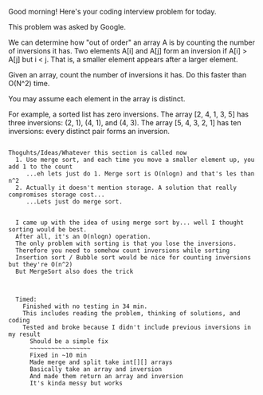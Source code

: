 Good morning! Here's your coding interview problem for today.

This problem was asked by Google.

We can determine how "out of order" an array A is by counting the number of inversions it has. Two elements A[i] and A[j] form an inversion if A[i] > A[j] but i < j. That is, a smaller element appears after a larger element.

Given an array, count the number of inversions it has. Do this faster than O(N^2) time.

You may assume each element in the array is distinct.

For example, a sorted list has zero inversions. The array [2, 4, 1, 3, 5] has three inversions: (2, 1), (4, 1), and (4, 3). The array [5, 4, 3, 2, 1] has ten inversions: every distinct pair forms an inversion.



~~~~~~~~~~~~~~~~~~~~~~~~~~~~~~~~~~~~~~

Thoguhts/Ideas/Whatever this section is called now
  1. Use merge sort, and each time you move a smaller element up, you add 1 to the count
     ...eh lets just do 1. Merge sort is O(nlogn) and that's les than n^2
  2. Actually it doesn't mention storage. A solution that really compromises storage cost...
     ...Lets just do merge sort.


  I came up with the idea of using merge sort by... well I thought sorting would be best.
  After all, it's an O(nlogn) operation.
  The only problem with sorting is that you lose the inversions.
  Therefore you need to somehow count inversions while sorting
  Insertion sort / Bubble sort would be nice for counting inversions but they're O(n^2)
  But MergeSort also does the trick



  Timed:
    Finished with no testing in 34 min.
    This includes reading the problem, thinking of solutions, and coding
    Tested and broke because I didn't include previous inversions in my result
      Should be a simple fix
      ~~~~~~~~~~~~~~~~~
      Fixed in ~10 min
      Made merge and split take int[][] arrays
      Basically take an array and inversion
      And made them return an array and inversion
      It's kinda messy but works